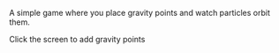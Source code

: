 A simple game where you place gravity points and watch particles orbit them.

Click the screen to add gravity points
